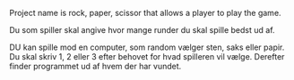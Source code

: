 Project name is rock, paper, scissor that allows a player to play the game.

Du som spiller skal angive hvor mange runder du skal spille bedst ud af.

DU kan spille mod en computer, som random vælger sten, saks eller papir.
Du skal skriv 1, 2 eller 3 efter behovet for hvad spilleren vil vælge.
Derefter finder programmet ud af hvem der har vundet.
